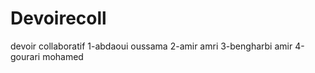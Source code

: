 # Devoirecoll
devoir collaboratif 
1-abdaoui oussama
2-amir amri
3-bengharbi amir
4-gourari mohamed
